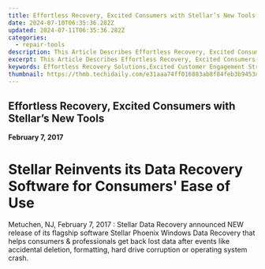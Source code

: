 ```yaml
---
title: Effortless Recovery, Excited Consumers with Stellar’s New Tools
date: 2024-07-10T06:35:36.282Z
updated: 2024-07-11T06:35:36.282Z
categories:
  - repair-tools
description: This Article Describes Effortless Recovery, Excited Consumers with Stellar’s New Tools
excerpt: This Article Describes Effortless Recovery, Excited Consumers with Stellar’s New Tools
keywords: Effortless Recovery Solutions,Excited Customer Engagement Strategies,Stellar Tools & Technology,Customer Satisfaction Boosters,Streamlined Operations for Business Growth,Enhancing Consumer Experience with New Products,Positive Reviews & Testimonials Impact
thumbnail: https://thmb.techidaily.com/e31aaa74ff016883ab8f84feb3b9453dbf2ea0039f672d3d44453dbbd8a5a231.jpg
---
```


## Effortless Recovery, Excited Consumers with Stellar’s New Tools

**February 7, 2017**

# **Stellar Reinvents its Data Recovery Software for Consumers' Ease of Use**

Metuchen, NJ, February 7, 2017 : Stellar Data Recovery announced NEW release of its flagship software Stellar Phoenix Windows Data Recovery that helps consumers & professionals get back lost data after events like accidental deletion, formatting, hard drive corruption or operating system crash.


<ins class="adsbygoogle"
     style="display:block"
     data-ad-format="autorelaxed"
     data-ad-client="ca-pub-7571918770474297"
     data-ad-slot="1223367746"></ins>



<ins class="adsbygoogle"
     style="display:block"
     data-ad-client="ca-pub-7571918770474297"
     data-ad-slot="8358498916"
     data-ad-format="auto"
     data-full-width-responsive="true"></ins>


